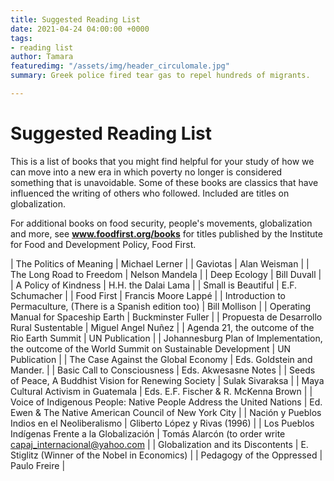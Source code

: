 ```yaml
---
title: Suggested Reading List
date: 2021-04-24 04:00:00 +0000
tags:
- reading list
author: Tamara
featuredimg: "/assets/img/header_circulomale.jpg"
summary: Greek police fired tear gas to repel hundreds of migrants.

---
```

# Suggested Reading List

This is a list of books that you might find helpful for your study of how we can move into a new era in which poverty no longer is considered something that is unavoidable. Some of these books are classics that have influenced the writing of others who followed. Included are titles on globalization.

For additional books on food security, people's movements, globalization and more, see **www.foodfirst.org/books** for titles published by the Institute for Food and Development Policy, Food First.

| The Politics of Meaning | Michael Lerner |
| Gaviotas | Alan Weisman |
| The Long Road to Freedom | Nelson Mandela |
| Deep Ecology | Bill Duvall |
| A Policy of Kindness | H.H. the Dalai Lama |
| Small is Beautiful | E.F. Schumacher |
| Food First | Francis Moore Lappé |
| Introduction to Permaculture, (There is a Spanish edition too) | Bill Mollison |
| Operating Manual for Spaceship Earth | Buckminster Fuller |
| Propuesta de Desarrollo Rural Sustentable | Miguel Angel Nuñez |
| Agenda 21, the outcome of the Rio Earth Summit | UN Publication |
| Johannesburg Plan of Implementation, the outcome of the World Summit on Sustainable Development | UN Publication |
| The Case Against the Global Economy | Eds. Goldstein and Mander. |
| Basic Call to Consciousness | Eds. Akwesasne Notes |
| Seeds of Peace, A Buddhist Vision for Renewing Society | Sulak Sivaraksa |
| Maya Cultural Activism in Guatemala | Eds. E.F. Fischer & R. McKenna Brown |
| Voice of Indigenous People: Native People Address the United Nations | Ed. Ewen & The Native American Council of New York City |
| Nación y Pueblos Indios en el Neoliberalismo | Gliberto López y Rivas (1996) |
| Los Pueblos Indígenas Frente a la Globalización | Tomás Alarcón (to order write capaj_internacional@yahoo.com |
| Globalization and its Discontents | E. Stiglitz (Winner of the Nobel in Economics) |
| Pedagogy of the Oppressed | Paulo Freire |